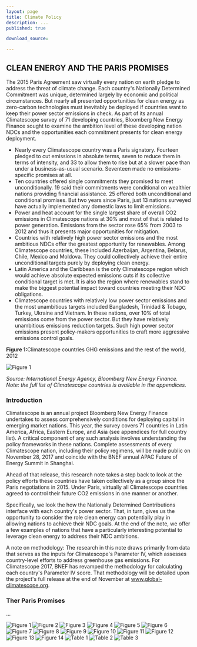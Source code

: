 ```yaml
---
layout: page
title: Climate Policy
description: ...
published: true

download_source: 

---
```

##  <b>CLEAN ENERGY AND THE PARIS PROMISES</b>

The 2015 Paris Agreement saw virtually every nation on earth pledge to address the threat of climate change. Each country's Nationally Determined Commitment was unique, determined largely by economic and political circumstances. But nearly all presented opportunities for clean energy as zero-carbon technologies must inevitably be deployed if countries want to keep their power sector emissions in check. As part of its annual Climatescope survey of 71 developing countries, Bloomberg New Energy Finance sought to examine the ambition level of these developing nation NDCs and the opportunities each commitment presents for clean energy deployment. 

* Nearly every Climatescope country was a Paris signatory. Fourteen pledged to cut emissions in absolute terms, seven to reduce them in terms of intensity, and 33 to allow them to rise but at a slower pace than under a business-as-usual scenario. Seventeen made no emissions-specific promises at all.
* Ten countries offered single commitments they promised to meet unconditionally. 19 said their commitments were conditional on wealthier nations providing financial assistance. 25 offered both unconditional and conditional promises. But two years since Paris, just 13 nations surveyed have actually implemented any domestic laws to limit emissions.
* Power and heat account for the single largest share of overall CO2 emissions in Climatescope nations at 30% and most of that is related to power generation. Emissions from the sector rose 65% from 2003 to 2012 and thus it presents major opportunities for mitigation.
* Countries with relatively high power sector emissions and the most ambitious NDCs offer the greatest opportunity for renewables. Among Climatescope countries, these included Azerbaijan, Argentina, Belarus, Chile, Mexico and Moldova. They could collectively achieve their entire unconditional targets purely by deploying clean energy.
* Latin America and the Caribbean is the only Climatescope region which would achieve absolute expected emissions cuts if its collective conditional target is met. It is also the region where renewables stand to make the biggest potential impact toward countries meeting their NDC obligations.
* Climatescope countries with relatively low power sector emissions and the most unambitious targets included Bangladesh, Trinidad & Tobago, Turkey, Ukraine and Vietnam. In these nations, over 10% of total emissions come from the power sector. But they have relatively unambitious emissions reduction targets. Such high power sector emissions present policy-makers opportunities to craft more aggressive emissions control goals. 

<b>Figure 1:</b>Climatescope countries GHG emissions and the rest of the world, 2012

![Figure 1](/assets/images/content/insights/policy/CS2017_Climate_Figure1.jpg)

*Source: International Energy Agency, Bloomberg New Energy Finance. Note: the full list of Climatescope countries is available in the appendices.*

### <b>Introduction</b>

Climatescope is an annual project Bloomberg New Energy Finance undertakes to assess comprehensively conditions for deploying capital in emerging market nations. This year, the survey covers 71 countries in Latin America, Africa, Eastern Europe, and Asia (see appendices for full country list). A critical component of any such analysis involves understanding the policy frameworks in these nations.  Complete assessments of every Climatescope nation, including their policy regimens, will be made public on November 28, 2017 and coincide with the BNEF annual APAC Future of Energy Summit in Shanghai.

Ahead of that release, this research note takes a step back to look at the policy efforts these countries have taken collectively as a group since the Paris negotiations in 2015. Under Paris, virtually all Climatescope countries agreed to control their future CO2 emissions in one manner or another. 

Specifically, we look the how the Nationally Determined Contributions interface with each country's power sector. That, in turn, gives us the opportunity to consider the role clean energy can potentially play in allowing nations to achieve their NDC goals. At the end of the note, we offer a few examples of nations that have a particularly interesting potential to leverage clean energy to address their NDC ambitions. 

A note on methodology: The research in this note draws primarily from data that serves as the inputs for Climatescope's Parameter IV, which assesses country-level efforts to address greenhouse gas emissions. For Climatescope 2017, BNEF has revamped the methodology for calculating each country's Parameter IV score. That methodology will be detailed upon the project's full release at the end of November at www.global-climatescope.org.

### <b>Ther Paris Promises</b>


...

![Figure 1](/assets/images/content/insights/policy/CS2017_Climate_Figure1.jpg)
![Figure 2](/assets/images/content/insights/policy/CS2017_Climate_Figure2.jpg)
![Figure 3](/assets/images/content/insights/policy/CS2017_Climate_Figure3.jpg)
![Figure 4](/assets/images/content/insights/policy/CS2017_Climate_Figure4.jpg)
![Figure 5](/assets/images/content/insights/policy/CS2017_Climate_Figure5.jpg)
![Figure 6](/assets/images/content/insights/policy/CS2017_Climate_Figure6.jpg)
![Figure 7](/assets/images/content/insights/policy/CS2017_Climate_Figure7.jpg)
![Figure 8](/assets/images/content/insights/policy/CS2017_Climate_Figure8.jpg)
![Figure 9](/assets/images/content/insights/policy/CS2017_Climate_Figure9.jpg)
![Figure 10](/assets/images/content/insights/policy/CS2017_Climate_Figure10.jpg)
![Figure 11](/assets/images/content/insights/policy/CS2017_Climate_Figure11.jpg)
![Figure 12](/assets/images/content/insights/policy/CS2017_Climate_Figure12.jpg)
![Figure 13](/assets/images/content/insights/policy/CS2017_Climate_Figure13.jpg)
![Figure 14](/assets/images/content/insights/policy/CS2017_Climate_Figure14.jpg)
![Table 1](/assets/images/content/insights/policy/CS2017_Table1.jpg)
![Table 2](/assets/images/content/insights/policy/CS2017_Table2.jpg)
![Table 3](/assets/images/content/insights/policy/CS2017_Table3.jpg)
